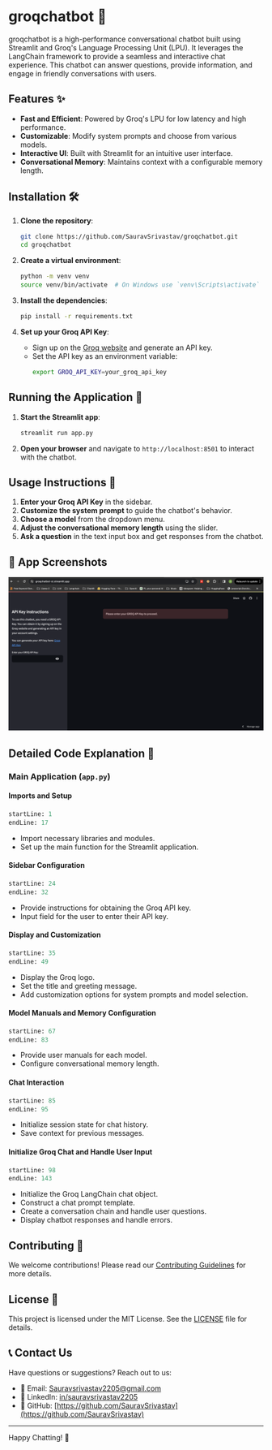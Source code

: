 # groqchatbot 🤖

groqchatbot is a high-performance conversational chatbot built using Streamlit and Groq's Language Processing Unit (LPU). It leverages the LangChain framework to provide a seamless and interactive chat experience. This chatbot can answer questions, provide information, and engage in friendly conversations with users.

## Features ✨

- **Fast and Efficient**: Powered by Groq's LPU for low latency and high performance.
- **Customizable**: Modify system prompts and choose from various models.
- **Interactive UI**: Built with Streamlit for an intuitive user interface.
- **Conversational Memory**: Maintains context with a configurable memory length.

## Installation 🛠️

1. **Clone the repository**:
    ```bash
    git clone https://github.com/SauravSrivastav/groqchatbot.git
    cd groqchatbot
    ```

2. **Create a virtual environment**:
    ```bash
    python -m venv venv
    source venv/bin/activate  # On Windows use `venv\Scripts\activate`
    ```

3. **Install the dependencies**:
    ```bash
    pip install -r requirements.txt
    ```

4. **Set up your Groq API Key**:
    - Sign up on the [Groq website](https://console.groq.com/keys) and generate an API key.
    - Set the API key as an environment variable:
        ```bash
        export GROQ_API_KEY=your_groq_api_key
        ```

## Running the Application 🚀

1. **Start the Streamlit app**:
    ```bash
    streamlit run app.py
    ```

2. **Open your browser** and navigate to `http://localhost:8501` to interact with the chatbot.

## Usage Instructions 📖

1. **Enter your Groq API Key** in the sidebar.
2. **Customize the system prompt** to guide the chatbot's behavior.
3. **Choose a model** from the dropdown menu.
4. **Adjust the conversational memory length** using the slider.
5. **Ask a question** in the text input box and get responses from the chatbot.

## 📸 App Screenshots

![Search Results](https://github.com/SauravSrivastav/groqchatbot/blob/main/data/1.png)   

## Detailed Code Explanation 🧩

### Main Application (`app.py`)

#### Imports and Setup
```python:conversational-chatbot-groq/app.py
startLine: 1
endLine: 17
```

- Import necessary libraries and modules.
- Set up the main function for the Streamlit application.

#### Sidebar Configuration
```python:conversational-chatbot-groq/app.py
startLine: 24
endLine: 32
```

- Provide instructions for obtaining the Groq API key.
- Input field for the user to enter their API key.

#### Display and Customization
```python:conversational-chatbot-groq/app.py
startLine: 35
endLine: 49
```

- Display the Groq logo.
- Set the title and greeting message.
- Add customization options for system prompts and model selection.

#### Model Manuals and Memory Configuration
```python:conversational-chatbot-groq/app.py
startLine: 67
endLine: 83
```

- Provide user manuals for each model.
- Configure conversational memory length.

#### Chat Interaction
```python:conversational-chatbot-groq/app.py
startLine: 85
endLine: 95
```

- Initialize session state for chat history.
- Save context for previous messages.

#### Initialize Groq Chat and Handle User Input
```python:conversational-chatbot-groq/app.py
startLine: 98
endLine: 143
```

- Initialize the Groq LangChain chat object.
- Construct a chat prompt template.
- Create a conversation chain and handle user questions.
- Display chatbot responses and handle errors.

## Contributing 🤝

We welcome contributions! Please read our [Contributing Guidelines](CONTRIBUTING.md) for more details.

## License 📄

This project is licensed under the MIT License. See the [LICENSE](LICENSE) file for details.
## 📞 Contact Us

Have questions or suggestions? Reach out to us:

- 📧 Email: [Sauravsrivastav2205@gmail.com](mailto:Sauravsrivastav2205@gmail.com)
- 💼 LinkedIn: [in/sauravsrivastav2205](https://www.linkedin.com/in/sauravsrivastav2205)
- 🐙 GitHub: [https://github.com/SauravSrivastav](https://github.com/SauravSrivastav)

---
Happy Chatting! 🎉
